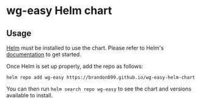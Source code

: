 # wg-easy Helm chart

## Usage

[Helm](https://helm.sh) must be installed to use the chart.
Please refer to Helm's [documentation](https://helm.sh/docs/) to get started.

Once Helm is set up properly, add the repo as follows:

```console
helm repo add wg-easy https://brandon099.github.io/wg-easy-helm-chart
```

You can then run `helm search repo wg-easy` to see the chart and versions available to install.
